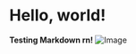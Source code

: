 # Hello, world!
**Testing Markdown rn!**
![Image](https://cdn.pixabay.com/photo/2021/04/21/10/17/meme-6195988_1280.png)
